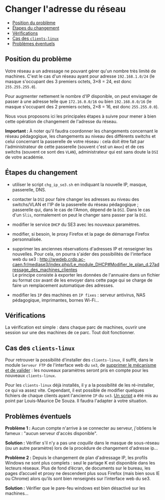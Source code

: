 
# Changer l'adresse du réseau

* [Position du problème](#position-du-problème)
* [Étapes du changement](#Étapes-du-changement)
* [Vérifications](#vérifications)
* [Cas des `clients-linux`](#cas-des-clients-linux)
* [Problèmes éventuels](#problèmes-éventuels)


## Position du problème

Votre réseau a un adressage ne pouvant gérer qu'un nombre très limité de machines. C'est le cas d'un réseau ayant pour adresse `192.168.1.0/24` (le masque s'occupant des 3 premiers octets, 3×8 = 24, est donc `255.255.255.0`).

Pour augmenter nettement le nombre d'IP disponible, on peut envisager de passer à une adresse telle que `172.16.0.0/16` ou bien `192.168.0.0/16` (le masque s'occupant des 2 premiers octets, 2×8 = 16, est donc `255.255.0.0`).

Nous vous proposons ici les principales étapes à suivre pour mener à bien cette opération de changement de l'adresse du réseau.

**Important :** À noter qu'il faudra coordonner les changements concernant le réseau pédagogique, les changements au niveau des différents switchs et celui concernant la passerelle de votre réseau : cela doit être fait par l'administrateur de cette passerelle (souvent c'est un `Amon`) et de ces switchs (souvent ce sont des `VLAN`), administrateur qui est sans doute la `DSI` de votre académie.


## Étapes du changement

- utiliser le script `chg_ip_se3.sh` en indiquant la nouvelle IP, masque, passerelle, DNS.

- contacter la `DSI` pour faire changer les adresses au niveau des switchs/VLAN et l'IP de la passerelle du réseau pédagogique ; passerelle qui, dans le cas de l'Amon, dépend de la `DSI`. Dans le cas d'un `Slis`, normalement on peut le changer sans passer par la `DSI`.

- modifier le service `DHCP` du SE3 avec les nouveaux paramètres.

- modifier, si besoin, le proxy Firefox et la page de démarrage Firefox personnalisée.

- supprimer les anciennes réservations d'adresses IP et renseigner les nouvelles. Pour cela, on pourra s'aider des possibilités de l'interface web du se3 : http://wwdeb.crdp.ac-caen.fr/mediase3/index.php/Le_module_DHCP#Modifier_le_plan_d.27adressage_des_machines_clientes  
Le principe consiste à exporter les données de l'annuaire dans un fichier au format csv avant de les envoyer dans cette page qui se charge de faire un remplacement automatique des adresses.

- modifier les `IP` des machines en `IP fixes` : serveur antivirus, NAS pédagogique, imprimantes, bornes Wi-Fi…


## Vérifications

La vérification est simple : dans chaque parc de machines, ouvrir une session sur une des machines de ce parc. Tout doit fonctionner.


## Cas des `clients-linux`

Pour retrouver la possibilité d'installer des `clients-linux`, il suffit, dans le module `Serveur FTP` de l'interface web du `se3`, de [supprimer le mécanisme et de valider](../pxe-clients-linux/misenplace.md#mise-à-jour) : les nouveaux paramètres seront pris en compte pour les nouveaux `clients-linux`.

Pour les `clients-linux` déjà installés, il y a la possibilité de les ré-installer, ce qui va assez vite. Cependant, il est possible de modifier quelques fichiers de chaque clients ayant l'ancienne `IP` du `se3`. [Un script](ch_ip_linux.sh) a été mis au point par Louis-Maurice De Souza. Il faudra l'adapter à votre situation.


## Problèmes éventuels

**Problème 1 :** Aucun compte n'arrive à se connecter au serveur, j'obtiens le fameux : "aucun serveur d'accès disponible".

**Solution :** Vérifier s'il n'y a pas une *coquille* dans le masque de sous-réseau (ou un autre paramètre) lors de la procédure de changement d'adresse ip…


**Problème 2 :** Depuis le changement de plan d'adressage IP, les profils Windows ne sont plus complets : seul le partage K est disponible dans les lecteurs réseaux. Plus de fond d’écran, de documents sur le bureau, les pages d’accueil et proxy ne descendent plus sous Firefox (mais bien sous IE ou Chrome) alors qu’ils sont bien renseignés sur l’interface web du se3.

**Solution :** Vérifier que le pare-feu windows est bien désactivé sur les machines...
